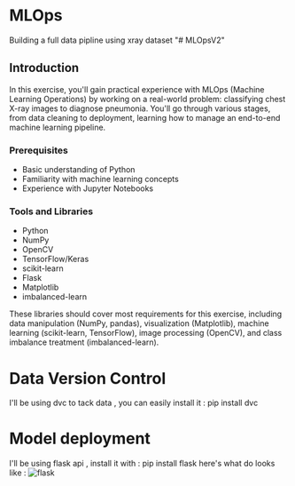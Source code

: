 # MLOps
Building a full data pipline using xray dataset
"# MLOpsV2" 
## Introduction

In this exercise, you'll gain practical experience with MLOps (Machine Learning Operations) by working on a real-world problem: classifying chest X-ray images to diagnose pneumonia. You'll go through various stages, from data cleaning to deployment, learning how to manage an end-to-end machine learning pipeline.

### Prerequisites

- Basic understanding of Python
- Familiarity with machine learning concepts
- Experience with Jupyter Notebooks

### Tools and Libraries

- Python
- NumPy
- OpenCV
- TensorFlow/Keras
- scikit-learn
- Flask
- Matplotlib
- imbalanced-learn

These libraries should cover most requirements for this exercise, including data manipulation (NumPy, pandas), visualization (Matplotlib), machine learning (scikit-learn, TensorFlow), image processing (OpenCV), and class imbalance treatment (imbalanced-learn).
# Data Version Control
I'll be using dvc to tack data , you can easily install it : pip install dvc 
# Model deployment 
I'll be using flask api , install it with : pip install flask 
here's what do looks like :
![flask](https://github.com/your-username/your-repo/blob/main/images/logo.png)
